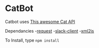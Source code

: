 CatBot
======

Catbot uses [This awesome Cat API]('http://thecatapi.com/')

Dependancies
-[request]('https://www.npmjs.com/package/request')
-[slack-client]('https://www.npmjs.com/package/slack-client')
-[xml2js]('https://www.npmjs.com/package/xml2js')

To Install, type
`npm install`
